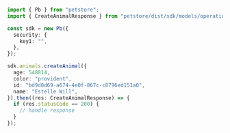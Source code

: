 <!-- Start SDK Example Usage -->


```typescript
import { Pb } from "petstore";
import { CreateAnimalResponse } from "petstore/dist/sdk/models/operations";

const sdk = new Pb({
  security: {
    key1: "",
  },
});

sdk.animals.createAnimal({
  age: 548814,
  color: "provident",
  id: "bd9d8d69-a674-4e0f-867c-c8796ed151a0",
  name: "Estelle Will",
}).then((res: CreateAnimalResponse) => {
  if (res.statusCode == 200) {
    // handle response
  }
});
```
<!-- End SDK Example Usage -->